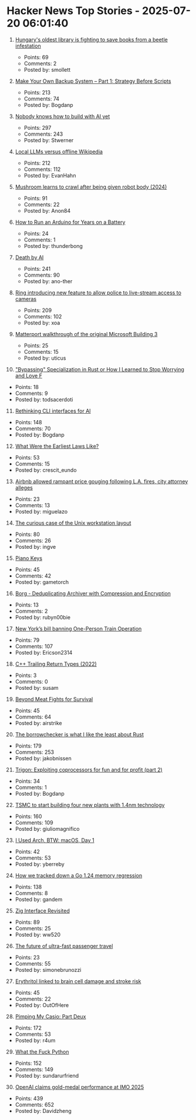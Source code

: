 # Hacker News Top Stories - 2025-07-20 06:01:40

1. [Hungary's oldest library is fighting to save books from a beetle infestation](https://www.npr.org/2025/07/14/nx-s1-5467062/hungary-library-books-beetles)
   - Points: 69
   - Comments: 2
   - Posted by: smollett

2. [Make Your Own Backup System – Part 1: Strategy Before Scripts](https://it-notes.dragas.net/2025/07/18/make-your-own-backup-system-part-1-strategy-before-scripts/)
   - Points: 213
   - Comments: 74
   - Posted by: Bogdanp

3. [Nobody knows how to build with AI yet](https://worksonmymachine.substack.com/p/nobody-knows-how-to-build-with-ai)
   - Points: 297
   - Comments: 243
   - Posted by: Stwerner

4. [Local LLMs versus offline Wikipedia](https://evanhahn.com/local-llms-versus-offline-wikipedia/)
   - Points: 212
   - Comments: 112
   - Posted by: EvanHahn

5. [Mushroom learns to crawl after being given robot body (2024)](https://www.the-independent.com/tech/robot-mushroom-biohybrid-robotics-cornell-b2610411.html)
   - Points: 91
   - Comments: 22
   - Posted by: Anon84

6. [How to Run an Arduino for Years on a Battery](https://makecademy.com/arduino-battery)
   - Points: 24
   - Comments: 1
   - Posted by: thunderbong

7. [Death by AI](https://davebarry.substack.com/p/death-by-ai)
   - Points: 241
   - Comments: 90
   - Posted by: ano-ther

8. [Ring introducing new feature to allow police to live-stream access to cameras](https://www.eff.org/deeplinks/2025/07/amazon-ring-cashes-techno-authoritarianism-and-mass-surveillance)
   - Points: 209
   - Comments: 102
   - Posted by: xoa

9. [Matterport walkthrough of the original Microsoft Building 3](https://my.matterport.com/show/?m=SZSV6vjcf4L)
   - Points: 25
   - Comments: 15
   - Posted by: uticus

10. ["Bypassing" Specialization in Rust or How I Learned to Stop Worrying and Love F](https://oakchris1955.eu/posts/bypassing_specialization/)
   - Points: 18
   - Comments: 9
   - Posted by: todsacerdoti

11. [Rethinking CLI interfaces for AI](https://www.notcheckmark.com/2025/07/rethinking-cli-interfaces-for-ai/)
   - Points: 148
   - Comments: 70
   - Posted by: Bogdanp

12. [What Were the Earliest Laws Like?](https://worldhistory.substack.com/p/what-were-the-earliest-laws-really)
   - Points: 53
   - Comments: 15
   - Posted by: crescit_eundo

13. [Airbnb allowed rampant price gouging following L.A. fires, city attorney alleges](https://www.latimes.com/california/story/2025-07-19/airbnb-allowed-price-gouging-following-l-a-fires-city-attorney-alleges-in-lawsuit)
   - Points: 23
   - Comments: 13
   - Posted by: miguelazo

14. [The curious case of the Unix workstation layout](https://thejpster.org.uk/blog/blog-2025-07-19/)
   - Points: 80
   - Comments: 26
   - Posted by: ingve

15. [Piano Keys](https://www.mathpages.com/home/kmath043.htm)
   - Points: 45
   - Comments: 42
   - Posted by: gametorch

16. [Borg - Deduplicating Archiver with Compression and Encryption](https://www.borgbackup.org/)
   - Points: 13
   - Comments: 2
   - Posted by: rubyn00bie

17. [New York’s bill banning One-Person Train Operation](https://www.etany.org/statements/impeding-progress-costing-riders-opto)
   - Points: 79
   - Comments: 107
   - Posted by: Ericson2314

18. [C++ Trailing Return Types (2022)](https://danielsieger.com/blog/2022/01/28/cpp-trailing-return-types.html)
   - Points: 3
   - Comments: 0
   - Posted by: susam

19. [Beyond Meat Fights for Survival](https://foodinstitute.com/focus/beyond-meat-fights-for-survival/)
   - Points: 45
   - Comments: 64
   - Posted by: airstrike

20. [The borrowchecker is what I like the least about Rust](https://viralinstruction.com/posts/borrowchecker/)
   - Points: 179
   - Comments: 253
   - Posted by: jakobnissen

21. [Trigon: Exploiting coprocessors for fun and for profit (part 2)](https://alfiecg.uk/2025/07/16/Trigon.html)
   - Points: 34
   - Comments: 1
   - Posted by: Bogdanp

22. [TSMC to start building four new plants with 1.4nm technology](https://www.taipeitimes.com/News/front/archives/2025/07/20/2003840583)
   - Points: 160
   - Comments: 109
   - Posted by: giuliomagnifico

23. [I Used Arch, BTW: macOS, Day 1](https://yberreby.com/posts/i-used-arch-btw-macos-day-1/)
   - Points: 42
   - Comments: 53
   - Posted by: yberreby

24. [How we tracked down a Go 1.24 memory regression](https://www.datadoghq.com/blog/engineering/go-memory-regression/)
   - Points: 138
   - Comments: 8
   - Posted by: gandem

25. [Zig Interface Revisited](https://williamw520.github.io/2025/07/13/zig-interface-revisited.html)
   - Points: 89
   - Comments: 25
   - Posted by: ww520

26. [The future of ultra-fast passenger travel](https://spaceambition.substack.com/p/beyond-the-sound-barrier)
   - Points: 23
   - Comments: 55
   - Posted by: simonebrunozzi

27. [Erythritol linked to brain cell damage and stroke risk](https://www.sciencedaily.com/releases/2025/07/250718035156.htm)
   - Points: 45
   - Comments: 22
   - Posted by: OutOfHere

28. [Pimping My Casio: Part Deux](https://blog.jgc.org/2025/07/pimping-my-casio-part-deux.html)
   - Points: 172
   - Comments: 53
   - Posted by: r4um

29. [What the Fuck Python](https://colab.research.google.com/github/satwikkansal/wtfpython/blob/master/irrelevant/wtf.ipynb)
   - Points: 152
   - Comments: 149
   - Posted by: sundarurfriend

30. [OpenAI claims gold-medal performance at IMO 2025](https://twitter.com/alexwei_/status/1946477742855532918)
   - Points: 439
   - Comments: 652
   - Posted by: Davidzheng

